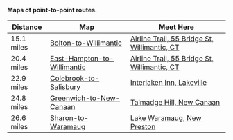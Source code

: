 **Maps of point-to-point routes.**

| **Distance** | **Map** | **Meet Here** |
| --- | --- | --- |
| 15.1 miles | [Bolton-to-Willimantic](https://www.alltrails.com/explore/map/bolton-to-willimantic-90e1357) | [Airline Trail, 55 Bridge St, Willimantic, CT](https://www.google.com/maps/place/41%C2%B042'44.5%22N+72%C2%B013'20.7%22W/@41.712374,-72.2229602,200m) |
| 20.4 miles | [East-Hampton-to-Willimantic](https://www.alltrails.com/explore/map/east-hampton-to-willimantic-26657d5) | [Airline Trail, 55 Bridge St, Willimantic, CT](https://www.google.com/maps/place/41%C2%B042'44.5%22N+72%C2%B013'20.7%22W/@41.712374,-72.2229602,200m) |
| 22.9 miles | [Colebrook-to-Salisbury](https://www.alltrails.com/explore/map/colebrook-to-salisbury-1595af6) | [Interlaken Inn, Lakeville](https://www.google.com/maps/place/41%C2%B056'53.2%22N+73%C2%B026'52.0%22W/@41.948113,-73.4486926,18z) |
| 24.8 miles | [Greenwich-to-New-Canaan](https://www.alltrails.com/explore/map/greenwich-to-new-canaan-a495eeb) | [Talmadge Hill, New Canaan](https://www.google.com/maps/place/41%C2%B006'57.4%22N+73%C2%B029'53.4%22W/@41.115952,-73.4986992,19z) |
| 26.6 miles | [Sharon-to-Waramaug](https://www.alltrails.com/explore/map/sharon-to-waramaug-5737c6e) | [Lake Waramaug, New Preston](https://www.google.com/maps/place/41%C2%B040'55.4%22N+73%C2%B021'12.4%22W/@41.682047,-73.3546417,17z) |

